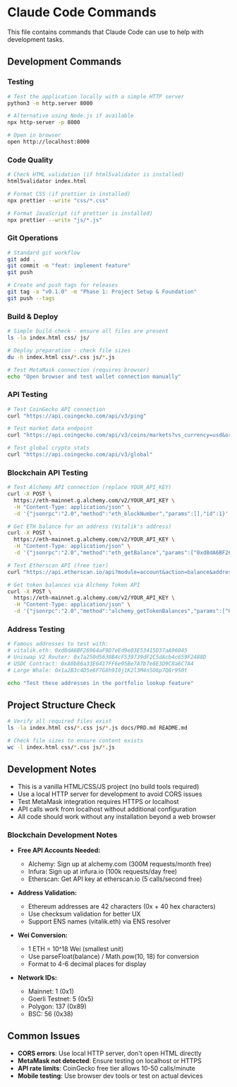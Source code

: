 # Claude Code Commands

This file contains commands that Claude Code can use to help with development tasks.

## Development Commands

### Testing
```bash
# Test the application locally with a simple HTTP server
python3 -m http.server 8000

# Alternative using Node.js if available
npx http-server -p 8000

# Open in browser
open http://localhost:8000
```

### Code Quality
```bash
# Check HTML validation (if html5validator is installed)
html5validator index.html

# Format CSS (if prettier is installed)
npx prettier --write "css/*.css"

# Format JavaScript (if prettier is installed)
npx prettier --write "js/*.js"
```

### Git Operations
```bash
# Standard git workflow
git add .
git commit -m "feat: implement feature"
git push

# Create and push tags for releases
git tag -a "v0.1.0" -m "Phase 1: Project Setup & Foundation"
git push --tags
```

### Build & Deploy
```bash
# Simple build check - ensure all files are present
ls -la index.html css/ js/

# Deploy preparation - check file sizes
du -h index.html css/*.css js/*.js

# Test MetaMask connection (requires browser)
echo "Open browser and test wallet connection manually"
```

### API Testing
```bash
# Test CoinGecko API connection
curl "https://api.coingecko.com/api/v3/ping"

# Test market data endpoint
curl "https://api.coingecko.com/api/v3/coins/markets?vs_currency=usd&order=market_cap_desc&per_page=5&page=1"

# Test global crypto stats
curl "https://api.coingecko.com/api/v3/global"
```

### Blockchain API Testing
```bash
# Test Alchemy API connection (replace YOUR_API_KEY)
curl -X POST \
  https://eth-mainnet.g.alchemy.com/v2/YOUR_API_KEY \
  -H "Content-Type: application/json" \
  -d '{"jsonrpc":"2.0","method":"eth_blockNumber","params":[],"id":1}'

# Get ETH balance for an address (Vitalik's address)
curl -X POST \
  https://eth-mainnet.g.alchemy.com/v2/YOUR_API_KEY \
  -H "Content-Type: application/json" \
  -d '{"jsonrpc":"2.0","method":"eth_getBalance","params":["0xd8dA6BF26964aF9D7eEd9e03E53415D37aA96045","latest"],"id":1}'

# Test Etherscan API (free tier)
curl "https://api.etherscan.io/api?module=account&action=balance&address=0xd8dA6BF26964aF9D7eEd9e03E53415D37aA96045&tag=latest&apikey=YourApiKeyToken"

# Get token balances via Alchemy Token API
curl -X POST \
  https://eth-mainnet.g.alchemy.com/v2/YOUR_API_KEY \
  -H "Content-Type: application/json" \
  -d '{"jsonrpc":"2.0","method":"alchemy_getTokenBalances","params":["0xd8dA6BF26964aF9D7eEd9e03E53415D37aA96045"],"id":1}'
```

### Address Testing
```bash
# Famous addresses to test with:
# vitalik.eth: 0xd8dA6BF26964aF9D7eEd9e03E53415D37aA96045
# Uniswap V2 Router: 0x7a250d5630B4cF539739dF2C5dAcb4c659F2488D  
# USDC Contract: 0xA0b86a33E6417FF6e95Be7A7b7e8E3D9C8a6C7A4
# Large Whale: 0x1a2B3c4D5e6F7G8h9I0j1K2l3M4n5O6p7Q8r9S0t

echo "Test these addresses in the portfolio lookup feature"
```

## Project Structure Check
```bash
# Verify all required files exist
ls -la index.html css/*.css js/*.js docs/PRD.md README.md

# Check file sizes to ensure content exists
wc -l index.html css/*.css js/*.js
```

## Development Notes

- This is a vanilla HTML/CSS/JS project (no build tools required)
- Use a local HTTP server for development to avoid CORS issues
- Test MetaMask integration requires HTTPS or localhost
- API calls work from localhost without additional configuration
- All code should work without any installation beyond a web browser

### Blockchain Development Notes

- **Free API Accounts Needed:**
  - Alchemy: Sign up at alchemy.com (300M requests/month free)
  - Infura: Sign up at infura.io (100k requests/day free)
  - Etherscan: Get API key at etherscan.io (5 calls/second free)

- **Address Validation:**
  - Ethereum addresses are 42 characters (0x + 40 hex characters)
  - Use checksum validation for better UX
  - Support ENS names (vitalik.eth) via ENS resolver

- **Wei Conversion:**
  - 1 ETH = 10^18 Wei (smallest unit)
  - Use parseFloat(balance) / Math.pow(10, 18) for conversion
  - Format to 4-6 decimal places for display

- **Network IDs:**
  - Mainnet: 1 (0x1)
  - Goerli Testnet: 5 (0x5)  
  - Polygon: 137 (0x89)
  - BSC: 56 (0x38)

## Common Issues

- **CORS errors**: Use local HTTP server, don't open HTML directly
- **MetaMask not detected**: Ensure testing on localhost or HTTPS
- **API rate limits**: CoinGecko free tier allows 10-50 calls/minute
- **Mobile testing**: Use browser dev tools or test on actual devices